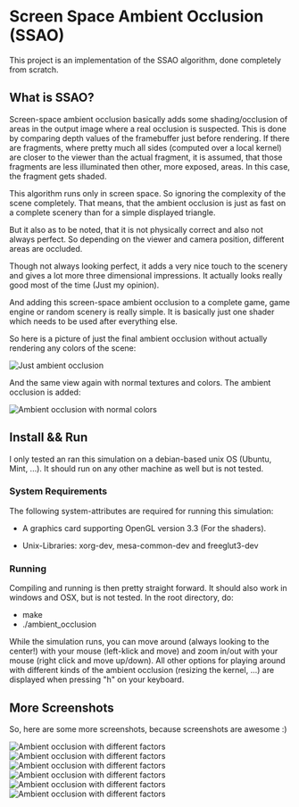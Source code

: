 # Screen Space Ambient Occlusion (SSAO)

This project is an implementation of the SSAO algorithm, done completely from scratch.

## What is SSAO?

Screen-space ambient occlusion basically adds some shading/occlusion of areas in the output image where a
real occlusion is suspected. This is done by comparing depth values of the framebuffer just before rendering.
If there are fragments, where pretty much all sides (computed over a local kernel) are closer to the viewer
than the actual fragment, it is assumed, that those fragments are less illuminated then other, more exposed, areas.
In this case, the fragment gets shaded.

This algorithm runs only in screen space. So ignoring the complexity of the scene completely.
That means, that the ambient occlusion is just as fast on a complete scenery than for a simple displayed triangle.

But it also as to be noted, that it is not physically correct and also not always perfect.
So depending on the viewer and camera position, different areas are occluded.

Though not always looking perfect, it adds a very nice touch to the scenery and gives a lot more three dimensional
impressions. It actually looks really good most of the time (Just my opinion).

And adding this screen-space ambient occlusion to a complete game, game engine or random scenery is
really simple. It is basically just one shader which needs to be used after everything else.

So here is a picture of just the final ambient occlusion without actually rendering any colors of the scene:

![Just ambient occlusion](https://github.com/MauriceGit/Screen_Space_Ambient_Occlusion/blob/master/Screenshots/example5.png "Just ambient occlusion")

And the same view again with normal textures and colors. The ambient occlusion is added:

![Ambient occlusion with normal colors](https://github.com/MauriceGit/Screen_Space_Ambient_Occlusion/blob/master/Screenshots/example6.png "Ambient occlusion with normal colors")

## Install && Run

I only tested an ran this simulation on a debian-based unix OS (Ubuntu, Mint, ...). It should run on any other machine as well but is not
tested.

### **System Requirements**

The following system-attributes are required for running this simulation:

- A graphics card supporting OpenGL version 3.3 (For the shaders).

- Unix-Libraries: xorg-dev, mesa-common-dev and freeglut3-dev

### **Running**

Compiling and running is then pretty straight forward.
It should also work in windows and OSX, but is not tested.
In the root directory, do:

- make
- ./ambient_occlusion

While the simulation runs, you can move around (always looking to the center!) with your mouse (left-klick and move) and zoom in/out with your mouse (right click and move up/down).
All other options for playing around with different kinds of the ambient occlusion (resizing the kernel, ...) are displayed when pressing "h" on your keyboard.

## **More Screenshots**

So, here are some more screenshots, because screenshots are awesome :)

![Ambient occlusion with different factors](https://github.com/MauriceGit/Screen_Space_Ambient_Occlusion/blob/master/Screenshots/example1.png "Ambient occlusion with different factors")
![Ambient occlusion with different factors](https://github.com/MauriceGit/Screen_Space_Ambient_Occlusion/blob/master/Screenshots/example2.png "Ambient occlusion with different factors")
![Ambient occlusion with different factors](https://github.com/MauriceGit/Screen_Space_Ambient_Occlusion/blob/master/Screenshots/example3.png "Ambient occlusion with different factors")
![Ambient occlusion with different factors](https://github.com/MauriceGit/Screen_Space_Ambient_Occlusion/blob/master/Screenshots/example4.png "Ambient occlusion with different factors")
![Ambient occlusion with different factors](https://github.com/MauriceGit/Screen_Space_Ambient_Occlusion/blob/master/Screenshots/example7.png "Ambient occlusion with different factors")
![Ambient occlusion with different factors](https://github.com/MauriceGit/Screen_Space_Ambient_Occlusion/blob/master/Screenshots/example8.png "Ambient occlusion with different factors")










